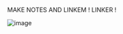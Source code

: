 MAKE NOTES AND LINKEM ! LINKER !

![image](https://github.com/user-attachments/assets/e39fd17c-0144-405a-a1e0-eadf4c9daf0e)
